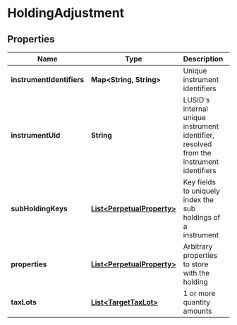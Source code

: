 

# HoldingAdjustment

## Properties

Name | Type | Description | Notes
------------ | ------------- | ------------- | -------------
**instrumentIdentifiers** | **Map&lt;String, String&gt;** | Unique instrument identifiers |  [optional]
**instrumentUid** | **String** | LUSID&#39;s internal unique instrument identifier, resolved from the instrument identifiers | 
**subHoldingKeys** | [**List&lt;PerpetualProperty&gt;**](PerpetualProperty.md) | Key fields to uniquely index the sub holdings of a instrument |  [optional]
**properties** | [**List&lt;PerpetualProperty&gt;**](PerpetualProperty.md) | Arbitrary properties to store with the holding |  [optional]
**taxLots** | [**List&lt;TargetTaxLot&gt;**](TargetTaxLot.md) | 1 or more quantity amounts | 



